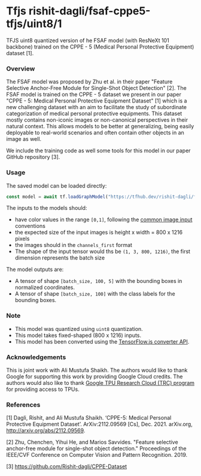 # Tfjs rishit-dagli/fsaf-cppe5-tfjs/uint8/1
TFJS uint8 quantized version of he FSAF model (with ResNeXt 101 backbone) trained on the CPPE - 5 (Medical Personal Protective Equipment) dataset [1].

<!-- parent-model: rishit-dagli/fsaf-cppe5-tfjs/1 -->
<!-- asset-path: https://storage.googleapis.com/cppe-5/trained_models/fsaf/tfjs/fsaf_uint8.tar.gz -->

### Overview
The FSAF model was proposed by Zhu et al. in their paper "Feature Selective Anchor-Free Module for Single-Shot Object Detection" [2]. The FSAF model is trained on the CPPE - 5 dataset we present in our paper "CPPE - 5: Medical Personal Protective Equipment Dataset" [1] which is a new challenging dataset with an aim to facilitate the study of subordinate categorization of medical personal protective equipments. This dataset mostly contains non-iconic images or non-canonical perspectives in their natural context. This allows models to be better at generalizing, being easily deployable to real-world scenarios and often contain other objects in an image as well.

We include the training code as well some tools for this model in our paper GitHub repository [3].

### Usage
The saved model can be loaded directly:

```js
const model = await tf.loadGraphModel("https://tfhub.dev/rishit-dagli/fsaf-cppe5-tfjs/uint8/tfjs/1")
```

The inputs to the models should:

- have color values in the range `[0,1]`, following the [common image input](https://www.tensorflow.org/hub/common_signatures/images#input) conventions
- the expected size of the input images is height x width = 800 x 1216 pixels
- the images should in the `channels_first` format
- The shape of the input tensor would ths be `(1, 3, 800, 1216)`, the first dimension represents the batch size

The model outputs are:

- A tensor of shape `[batch_size, 100, 5]` with the bounding boxes in normalized coordinates.
- A tensor of shape `[batch_size, 100]` with the class labels for the bounding boxes.

### Note

- This model was quantized using `uint8` quantization.
- This model takes fixed-shaped (800 x 1216) inputs.
- This model has been converted using the [TensorFlow.js converter API](https://www.tensorflow.org/js/guide/conversion).

### Acknowledgements

This is joint work with Ali Mustufa Shaikh. The authors would like to thank Google for supporting this work by providing Google Cloud credits. The authors would also like to thank [Google TPU Research Cloud (TRC) program](https://sites.research.google/trc) for providing access to TPUs.

### References

[1] Dagli, Rishit, and Ali Mustufa Shaikh. ‘CPPE-5: Medical Personal Protective Equipment Dataset’. ArXiv:2112.09569 [Cs], Dec. 2021. arXiv.org, http://arxiv.org/abs/2112.09569.

[2] Zhu, Chenchen, Yihui He, and Marios Savvides. "Feature selective anchor-free module for single-shot object detection." Proceedings of the IEEE/CVF Conference on Computer Vision and Pattern Recognition. 2019.

[3] https://github.com/Rishit-dagli/CPPE-Dataset